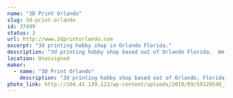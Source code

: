 ```yaml
---
name: "3D Print Orlando"
slug: 3d-print-orlando
id: 37499
status: 3
url: http://www.3dprintorlando.com
excerpt: "3d printing hobby shop in Orlando Florida."
description: "3d printing hobby shop based out of Orlando Florida.  We sell printers, filament, parts and accessories for most 3d printers.  We also provide 3d printing, upgrade, and repair services on most 3d printers.  "
location: Unassigned
maker:
  - name: "3D Print Orlando"
    description: "3d printing hobby shop based out of Orlando, Florida.  "
photo_link: http://104.41.139.123/wp-content/uploads/2019/09/59129548_360136704612725_6077091167189598208_n.jpg
---
```

